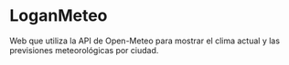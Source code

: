 # LoganMeteo
Web que utiliza la API de Open-Meteo para mostrar el clima actual y las previsiones meteorológicas por ciudad.
